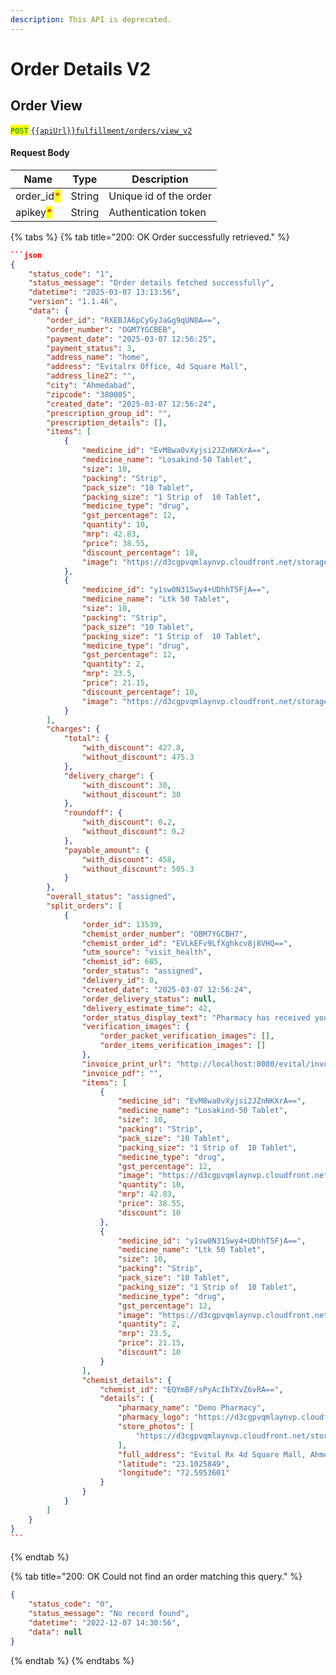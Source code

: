 ```yaml
---
description: This API is deprecated.
---
```


# Order Details V2

## Order View

<mark style="color:green;">`POST`</mark> [`{{apiUrl}}fulfillment/orders/view_v2`](https://api.evitalrx.in/v1/fulfillment/orders/view_v2)

#### Request Body

| Name                                        | Type   | Description            |
| ------------------------------------------- | ------ | ---------------------- |
| order\_id<mark style="color:red;">\*</mark> | String | Unique id of the order |
| apikey<mark style="color:red;">\*</mark>    | String | Authentication token   |

{% tabs %}
{% tab title="200: OK Order successfully retrieved." %}
````json
```json
{
    "status_code": "1",
    "status_message": "Order details fetched successfully",
    "datetime": "2025-03-07 13:13:56",
    "version": "1.1.46",
    "data": {
        "order_id": "RXEBJA6pCyGyJaGg9qUN8A==",
        "order_number": "OGM7YGCBEB",
        "payment_date": "2025-03-07 12:56:25",
        "payment_status": 3,
        "address_name": "home",
        "address": "Evitalrx Office, 4d Square Mall",
        "address_line2": "",
        "city": "Ahmedabad",
        "zipcode": "380005",
        "created_date": "2025-03-07 12:56:24",
        "prescription_group_id": "",
        "prescription_details": [],
        "items": [
            {
                "medicine_id": "EvM8wa0vXyjsi2JZnNKXrA==",
                "medicine_name": "Losakind-50 Tablet",
                "size": 10,
                "packing": "Strip",
                "pack_size": "10 Tablet",
                "packing_size": "1 Strip of  10 Tablet",
                "medicine_type": "drug",
                "gst_percentage": 12,
                "quantity": 10,
                "mrp": 42.83,
                "price": 38.55,
                "discount_percentage": 10,
                "image": "https://d3cgpvqmlaynvp.cloudfront.net/storage/medicines/thumb/62975c5feb174.jpg"
            },
            {
                "medicine_id": "y1sw0N315wy4+UDhhT5FjA==",
                "medicine_name": "Ltk 50 Tablet",
                "size": 10,
                "packing": "Strip",
                "pack_size": "10 Tablet",
                "packing_size": "1 Strip of  10 Tablet",
                "medicine_type": "drug",
                "gst_percentage": 12,
                "quantity": 2,
                "mrp": 23.5,
                "price": 21.15,
                "discount_percentage": 10,
                "image": "https://d3cgpvqmlaynvp.cloudfront.net/storage/medicines/thumb/6142edda9e799.jpeg"
            }
        ],
        "charges": {
            "total": {
                "with_discount": 427.8,
                "without_discount": 475.3
            },
            "delivery_charge": {
                "with_discount": 30,
                "without_discount": 30
            },
            "roundoff": {
                "with_discount": 0.2,
                "without_discount": 0.2
            },
            "payable_amount": {
                "with_discount": 458,
                "without_discount": 505.3
            }
        },
        "overall_status": "assigned",
        "split_orders": [
            {
                "order_id": 13539,
                "chemist_order_number": "OBM7YGCBH7",
                "chemist_order_id": "EVLkEFv9LfXghkcv8j8VHQ==",
                "utm_source": "visit_health",
                "chemist_id": 685,
                "order_status": "assigned",
                "delivery_id": 0,
                "created_date": "2025-03-07 12:56:24",
                "order_delivery_status": null,
                "delivery_estimate_time": 42,
                "order_status_display_text": "Pharmacy has received your order.",
                "verification_images": {
                    "order_packet_verification_images": [],
                    "order_items_verification_images": []
                },
                "invoice_print_url": "http://localhost:8080/evital/invoice/T0JNN1lHQ0JINw==/print/",
                "invoice_pdf": "",
                "items": [
                    {
                        "medicine_id": "EvM8wa0vXyjsi2JZnNKXrA==",
                        "medicine_name": "Losakind-50 Tablet",
                        "size": 10,
                        "packing": "Strip",
                        "pack_size": "10 Tablet",
                        "packing_size": "1 Strip of  10 Tablet",
                        "medicine_type": "drug",
                        "gst_percentage": 12,
                        "image": "https://d3cgpvqmlaynvp.cloudfront.net/storage/medicines/thumb/62975c5feb174.jpg",
                        "quantity": 10,
                        "mrp": 42.83,
                        "price": 38.55,
                        "discount": 10
                    },
                    {
                        "medicine_id": "y1sw0N315wy4+UDhhT5FjA==",
                        "medicine_name": "Ltk 50 Tablet",
                        "size": 10,
                        "packing": "Strip",
                        "pack_size": "10 Tablet",
                        "packing_size": "1 Strip of  10 Tablet",
                        "medicine_type": "drug",
                        "gst_percentage": 12,
                        "image": "https://d3cgpvqmlaynvp.cloudfront.net/storage/medicines/thumb/6142edda9e799.jpeg",
                        "quantity": 2,
                        "mrp": 23.5,
                        "price": 21.15,
                        "discount": 10
                    }
                ],
                "chemist_details": {
                    "chemist_id": "EQYmBF/sPyAcIbTXvZ6vRA==",
                    "details": {
                        "pharmacy_name": "Demo Pharmacy",
                        "pharmacy_logo": "https://d3cgpvqmlaynvp.cloudfront.net/storage/chemists/kyc/col6p1dhuv.jpg",
                        "store_photos": [
                            "https://d3cgpvqmlaynvp.cloudfront.net/storage/chemists/kyc/35kddetdv0.png"
                        ],
                        "full_address": "Evital Rx 4d Square Mall, Ahmedabad, Gujarat, India, 380005",
                        "latitude": "23.1025849",
                        "longitude": "72.5953601"
                    }
                }
            }
        ]
    }
}
```
````
{% endtab %}

{% tab title="200: OK Could not find an order matching this query." %}
```json
{
    "status_code": "0",
    "status_message": "No record found",
    "datetime": "2022-12-07 14:30:56",
    "data": null
}
```
{% endtab %}
{% endtabs %}
